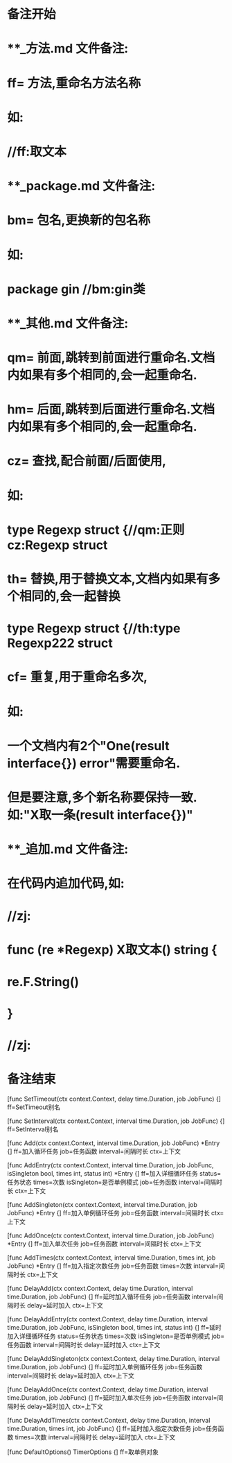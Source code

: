 # 备注开始
# **_方法.md 文件备注:
# ff= 方法,重命名方法名称
# 如:
# //ff:取文本

# **_package.md 文件备注:
# bm= 包名,更换新的包名称 
# 如: 
# package gin //bm:gin类

# **_其他.md 文件备注:
# qm= 前面,跳转到前面进行重命名.文档内如果有多个相同的,会一起重命名.
# hm= 后面,跳转到后面进行重命名.文档内如果有多个相同的,会一起重命名.
# cz= 查找,配合前面/后面使用,
# 如:
# type Regexp struct {//qm:正则 cz:Regexp struct
#
# th= 替换,用于替换文本,文档内如果有多个相同的,会一起替换
# type Regexp struct {//th:type Regexp222 struct
#
# cf= 重复,用于重命名多次,
# 如: 
# 一个文档内有2个"One(result interface{}) error"需要重命名.
# 但是要注意,多个新名称要保持一致. 如:"X取一条(result interface{})"

# **_追加.md 文件备注:
# 在代码内追加代码,如:
# //zj:
# func (re *Regexp) X取文本() string { 
#    re.F.String()
# }
# //zj:
# 备注结束

[func SetTimeout(ctx context.Context, delay time.Duration, job JobFunc) {]
ff=SetTimeout别名

[func SetInterval(ctx context.Context, interval time.Duration, job JobFunc) {]
ff=SetInterval别名

[func Add(ctx context.Context, interval time.Duration, job JobFunc) *Entry {]
ff=加入循环任务
job=任务函数
interval=间隔时长
ctx=上下文

[func AddEntry(ctx context.Context, interval time.Duration, job JobFunc, isSingleton bool, times int, status int) *Entry {]
ff=加入详细循环任务
status=任务状态
times=次数
isSingleton=是否单例模式
job=任务函数
interval=间隔时长
ctx=上下文

[func AddSingleton(ctx context.Context, interval time.Duration, job JobFunc) *Entry {]
ff=加入单例循环任务
job=任务函数
interval=间隔时长
ctx=上下文

[func AddOnce(ctx context.Context, interval time.Duration, job JobFunc) *Entry {]
ff=加入单次任务
job=任务函数
interval=间隔时长
ctx=上下文

[func AddTimes(ctx context.Context, interval time.Duration, times int, job JobFunc) *Entry {]
ff=加入指定次数任务
job=任务函数
times=次数
interval=间隔时长
ctx=上下文

[func DelayAdd(ctx context.Context, delay time.Duration, interval time.Duration, job JobFunc) {]
ff=延时加入循环任务
job=任务函数
interval=间隔时长
delay=延时加入
ctx=上下文

[func DelayAddEntry(ctx context.Context, delay time.Duration, interval time.Duration, job JobFunc, isSingleton bool, times int, status int) {]
ff=延时加入详细循环任务
status=任务状态
times=次数
isSingleton=是否单例模式
job=任务函数
interval=间隔时长
delay=延时加入
ctx=上下文

[func DelayAddSingleton(ctx context.Context, delay time.Duration, interval time.Duration, job JobFunc) {]
ff=延时加入单例循环任务
job=任务函数
interval=间隔时长
delay=延时加入
ctx=上下文

[func DelayAddOnce(ctx context.Context, delay time.Duration, interval time.Duration, job JobFunc) {]
ff=延时加入单次任务
job=任务函数
interval=间隔时长
delay=延时加入
ctx=上下文

[func DelayAddTimes(ctx context.Context, delay time.Duration, interval time.Duration, times int, job JobFunc) {]
ff=延时加入指定次数任务
job=任务函数
times=次数
interval=间隔时长
delay=延时加入
ctx=上下文

[func DefaultOptions() TimerOptions {]
ff=取单例对象
